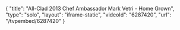 {
    "title": "All-Clad 2013 Chef Ambassador Mark Vetri - Home Grown",
    "type": "solo",
    "layout": "iframe-static",
    "videoId": "6287420",
    "url": "\/tvpembed\/6287420"
}